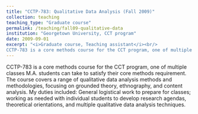 ```yaml
---
title: "CCTP-783: Qualitative Data Analysis (Fall 2009)"
collection: teaching
teaching_type: "Graduate course"
permalink: /teaching/fall09-qualitative-data
institution: "Georgetown University, CCT program"
date: 2009-09-01
excerpt: "<i>Graduate course, Teaching assistant</i><br/>
CCTP-783 is a core methods course for the CCT program, one of multiple classes M.A. students can take to satisfy their core methods requirement."
---
```


CCTP-783 is a core methods course for the CCT program, one of multiple classes M.A. students can take to satisfy their core methods requirement. The course covers a range of qualitative data analysis methods and methodologies, focusing on grounded theory, ethnography, and content analysis. My duties included: General logistical work to prepare for classes; working as needed with individual students to develop research agendas, theoretical orientations, and multiple qualitative data analysis techniques. 

